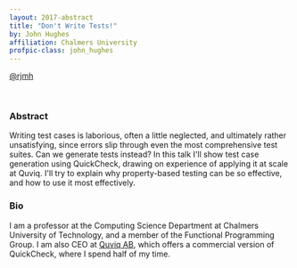 ```yaml
---
layout: 2017-abstract
title: "Don't Write Tests!"
by: John Hughes
affiliation: Chalmers University
profpic-class: john_hughes
---
```


[@rjmh](https://twitter.com/rjmh)

<br/>

### Abstract

Writing test cases is laborious, often a little neglected, and ultimately rather
unsatisfying, since errors slip through even the most comprehensive test suites.
Can we generate tests instead? In this talk I'll show test case generation using
QuickCheck, drawing on experience of applying it at scale at Quviq. I'll try to
explain why property-based testing can be so effective, and how to use it most
effectively.


### Bio

I am a professor at the Computing Science Department at Chalmers University of
Technology, and a member of the Functional Programming Group. I am also CEO at
[Quviq AB](http://www.quviq.com/), which offers a commercial version of
QuickCheck, where I spend half of my time.
